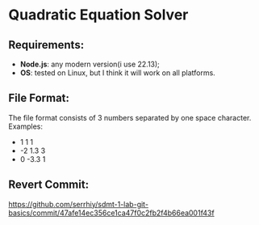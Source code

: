 # Quadratic Equation Solver

## Requirements:
- **Node.js**: any modern version(i use 22.13);
- **OS**: tested on Linux, but I think it will work on all platforms.

## File Format:
The file format consists of 3 numbers separated by one space character. Examples:
- 1 1 1
- -2 1.3 3
- 0 -3.3 1

## Revert Commit:
https://github.com/serrhiy/sdmt-1-lab-git-basics/commit/47afe14ec356ce1ca47f0c2fb2f4b66ea001f43f
